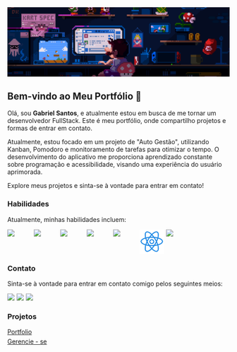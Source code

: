 <img src="./assets/mario--banner.gif"/>

## Bem-vindo ao Meu Portfólio 👋

Olá, sou <strong>Gabriel Santos</strong>, e atualmente estou em busca de me tornar um desenvolvedor FullStack. Este é meu portfólio, onde compartilho projetos e formas de entrar em contato.

Atualmente, estou focado em um projeto de "Auto Gestão", utilizando Kanban, Pomodoro e monitoramento de tarefas para otimizar o tempo. O desenvolvimento do aplicativo me proporciona aprendizado constante sobre programação e acessibilidade, visando uma experiência do usuário aprimorada.

Explore meus projetos e sinta-se à vontade para entrar em contato!

### Habilidades

Atualmente, minhas habilidades incluem:

<div style="display:flex; flex-wrap:wrap; gap: 5px">
  <img width="55" src="https://img.icons8.com/color/48/000000/html-5.png"/>
  <img width="55" src="https://img.icons8.com/color/48/000000/css3.png"/>
  <img width="55" src="https://img.icons8.com/color/48/000000/tailwindcss.png"/>
  <img width="55" src="https://img.icons8.com/color/48/000000/javascript.png"/> 
  <img width="55" src="https://img.icons8.com/color/48/000000/typescript.png"/>
  <img width="55" src="./assets/react.svg"/>
  <img width="55" src="https://img.icons8.com/color/48/000000/nextjs.png"/>
</div>
<!-- ### Projetos -->

### Contato

Sinta-se à vontade para entrar em contato comigo pelos seguintes meios:

<div style="display:flex; flex-wrap:wrap; gap: 5px">
  <a style="text-decoration:none" href="mailto:dev123gabriel@gmail.com" target="_blank">
    <img src="https://img.icons8.com/fluent/48/000000/gmail.png"/> 
  </a>

  <a style="text-decoration:none"  href="https://www.linkedin.com/in/devgabrielsilva" target="_blank">
    <img src="https://img.icons8.com/fluent/48/000000/linkedin.png"/>
  </a>

  <a style="text-decoration:none"  href="https://wa.me/5575991096704?text=Ola%20Gabriel,%20tudo%20bem?" target="_blank">
    <img src="https://img.icons8.com/fluent/48/000000/whatsapp.png"/>
  </a>
</div>

### Projetos

<ul style="display:flex; flex-direction:column; gap: 5px; list-style:none; padding:0; " >
  <li >
    <a style="display:flex; align-items:center; gap: 5px"  href="https://github.com/Eubiel178/tech-gabriel-next" target="_blank" >
     Portfolio
    </a>
  </li>
  
  <li >
    <a style="display:flex; align-items:center; gap: 5px"  href="https://github.com/Eubiel178/gerencie-se" target="_blank" >
     Gerencie - se
    </a>
  </li>
</ul>
